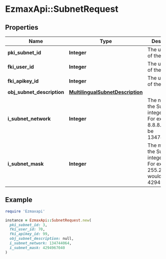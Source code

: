 # EzmaxApi::SubnetRequest

## Properties

| Name | Type | Description | Notes |
| ---- | ---- | ----------- | ----- |
| **pki_subnet_id** | **Integer** | The unique ID of the Subnet | [optional] |
| **fki_user_id** | **Integer** | The unique ID of the User | [optional] |
| **fki_apikey_id** | **Integer** | The unique ID of the Apikey | [optional] |
| **obj_subnet_description** | [**MultilingualSubnetDescription**](MultilingualSubnetDescription.md) |  |  |
| **i_subnet_network** | **Integer** | The network of the Subnet in integer form. For example 8.8.8.0 would be 134744064 |  |
| **i_subnet_mask** | **Integer** | The mask of the Subnet  in integer form. For example 255.255.255.0 would be 4294967040 |  |

## Example

```ruby
require 'Ezmaxapi'

instance = EzmaxApi::SubnetRequest.new(
  pki_subnet_id: 3,
  fki_user_id: 70,
  fki_apikey_id: 99,
  obj_subnet_description: null,
  i_subnet_network: 134744064,
  i_subnet_mask: 4294967040
)
```

